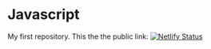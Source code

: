 # Javascript
My first repository.
This the the public link: [![Netlify Status](https://api.netlify.com/api/v1/badges/0d3623e7-6ade-46b5-9359-7b16ad0ceecc/deploy-status)](https://app.netlify.com/projects/taskmasterproject/deploys)
